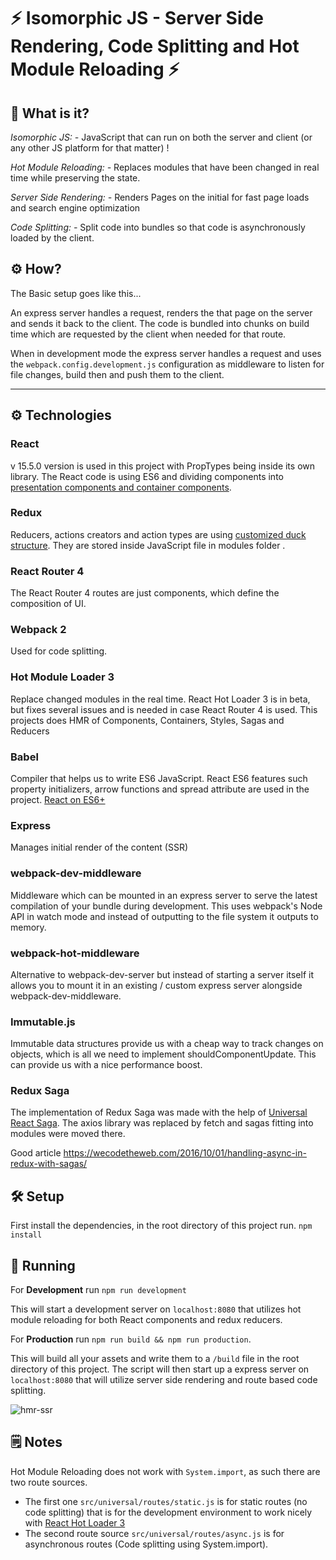# ⚡ Isomorphic JS - Server Side Rendering, Code Splitting and Hot Module Reloading ⚡

## 💭 What is it?
*Isomorphic JS: -*
JavaScript that can run on both the server and client (or any other JS platform for that matter) !

*Hot Module Reloading: -*
Replaces modules that have been changed in real time while preserving the state.

*Server Side Rendering: -*
Renders Pages on the initial for fast page loads and search engine optimization

*Code Splitting: -*
Split code into bundles so that code is asynchronously loaded by the client.

## ⚙ How?

The Basic setup goes like this...

An express server handles a request, renders the that page on the server and sends
it back to the client. The code is bundled into chunks on build time which are requested
by the client when needed for that route.

When in development mode the express server handles a request and uses the `webpack.config.development.js`
configuration as middleware to listen for file changes, build then and push them to the client.

---

## ⚙ Technologies

### React
v 15.5.0 version is used in this project with PropTypes being inside its own library. The React code is using ES6 and dividing components into [presentation components and container components](https://medium.com/@dan_abramov/smart-and-dumb-components-7ca2f9a7c7d0).

### Redux
Reducers, actions creators and action types are using [customized duck structure](https://hackernoon.com/my-journey-toward-a-maintainable-project-structure-for-react-redux-b05dfd999b5). They are stored inside JavaScript file in modules folder .

### React Router 4
The React Router 4 routes are just components, which define the composition of UI.

### Webpack 2
Used for code splitting.

### Hot Module Loader 3
Replace changed modules in the real time. React Hot Loader 3 is in beta, but fixes several issues and is needed in case React Router 4 is used. This projects does HMR of Components, Containers, Styles, Sagas and Reducers

### Babel
Compiler that helps us to write ES6 JavaScript. React ES6 features such property initializers, arrow functions and spread attribute are used in the project.   [React on ES6+](https://babeljs.io/blog/2015/06/07/react-on-es6-plus)

### Express
Manages initial render of the content (SSR)

### webpack-dev-middleware
Middleware which can be mounted in an express server to serve the latest compilation of your bundle during development. This uses webpack's Node API in watch mode and instead of outputting to the file system it outputs to memory.

### webpack-hot-middleware
Alternative to webpack-dev-server but instead of starting a server itself it allows you to mount it in an existing / custom express server alongside webpack-dev-middleware.

### Immutable.js
Immutable data structures provide us with a cheap way to track changes on objects, which is all we need to implement shouldComponentUpdate. This can provide us with a nice performance boost.

### Redux Saga
The implementation of Redux Saga was made with the help of [Universal React Saga](https://github.com/navgarcha/universal-react-saga). The axios library was replaced by fetch and sagas fitting into modules were moved there.

Good article
https://wecodetheweb.com/2016/10/01/handling-async-in-redux-with-sagas/

## 🛠 Setup
First install the dependencies, in the root directory of this project run.
`npm install`

## 🤖 Running
For **Development** run `npm run development`

This will start a development server on `localhost:8080` that utilizes hot module
reloading for both React components and redux reducers.

For **Production** run `npm run build && npm run production`.

This will build all your assets and write them to a `/build` file in the root directory of this project. The script will then start up a express server on `localhost:8080` that will utilize server side rendering and route based code splitting.

![hmr-ssr](https://cloud.githubusercontent.com/assets/2454928/18360529/39573fe2-75b3-11e6-8a06-75bc2664e98d.gif)

## 🗒 Notes

Hot Module Reloading does not work with `System.import`, as such there are two route sources.
- The first one `src/universal/routes/static.js` is for static routes (no code splitting) that is for the development environment to work nicely with [React Hot Loader 3](https://github.com/gaearon/react-hot-loader)
- The second route source `src/universal/routes/async.js` is for asynchronous routes (Code splitting using System.import).
